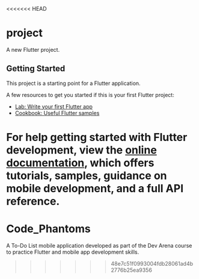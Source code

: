 <<<<<<< HEAD
# project

A new Flutter project.

## Getting Started

This project is a starting point for a Flutter application.

A few resources to get you started if this is your first Flutter project:

- [Lab: Write your first Flutter app](https://docs.flutter.dev/get-started/codelab)
- [Cookbook: Useful Flutter samples](https://docs.flutter.dev/cookbook)

For help getting started with Flutter development, view the
[online documentation](https://docs.flutter.dev/), which offers tutorials,
samples, guidance on mobile development, and a full API reference.
=======
# Code_Phantoms
A To-Do List mobile application developed as part of the Dev Arena course to practice Flutter and mobile app development skills.
>>>>>>> 48e7c51f0993004fdb28061ad4b2776b25ea9356

